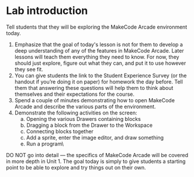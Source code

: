 # Lab introduction

Tell students that they will be exploring the MakeCode Arcade environment today.

1. Emphasize that the goal of today's lesson is not for them to develop a deep understanding of any of the features in MakeCode Arcade. Later lessons will teach them everything they need to know. For now, they should just explore, figure out what they can, and put it to use however they see fit.
2. You can give students the link to the Student Experience Survey (or the handout if you’re doing it on paper) for homework the day before. Tell them that answering these questions will help them to think about themselves and their expectations for the course.
3. Spend a couple of minutes demonstrating how to open MakeCode Arcade and describe the various parts of the environment. 
4. Demonstrate the following activities on the screen:\
&nbsp;&nbsp;&nbsp;&nbsp;a. Opening the various Drawers containing blocks\
&nbsp;&nbsp;&nbsp;&nbsp;b. Dragging a block from the Drawer to the Workspace\
&nbsp;&nbsp;&nbsp;&nbsp;c. Connecting blocks together\
&nbsp;&nbsp;&nbsp;&nbsp;c. Add a sprite, enter the image editor, and draw something\
&nbsp;&nbsp;&nbsp;&nbsp;e. Run a program\

DO NOT go into detail — the specifics of MakeCode Arcade will be covered in more depth in Unit 1. The goal today is simply to give students a starting point to be able to explore and try things out on their own.
